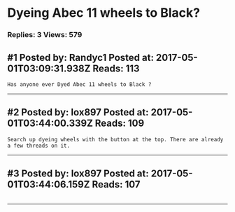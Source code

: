 # Dyeing Abec 11 wheels to Black?

### Replies: 3 Views: 579

## \#1 Posted by: Randyc1 Posted at: 2017-05-01T03:09:31.938Z Reads: 113

```
Has anyone ever Dyed Abec 11 wheels to Black ?
```

---
## \#2 Posted by: lox897 Posted at: 2017-05-01T03:44:00.339Z Reads: 109

```
Search up dyeing wheels with the button at the top. There are already a few threads on it.
```

---
## \#3 Posted by: lox897 Posted at: 2017-05-01T03:44:06.159Z Reads: 107

```

```

---
